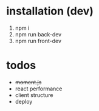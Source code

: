 # installation (dev)

1. npm i
2. npm run back-dev
3. npm run front-dev

# todos

* ~~moment.js~~
* react performance
* client structure
* deploy